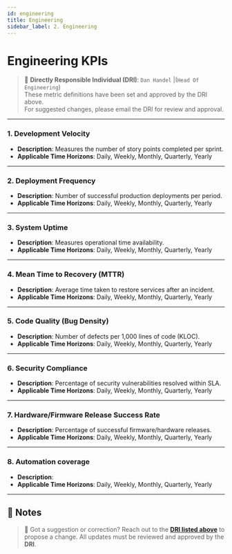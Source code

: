 ```yaml
---
id: engineering
title: Engineering
sidebar_label: 2. Engineering
---
```


# Engineering KPIs

> 📌 <span id="dri">**Directly Responsible Individual (DRI)**: `Dan Handel` |(`Head Of Engineering`)</span>  
> These metric definitions have been set and approved by the DRI above.  
> For suggested changes, please email the DRI for review and approval.

---

### 1. Development Velocity

- **Description**: Measures the number of story points completed per sprint.
- **Applicable Time Horizons**: Daily, Weekly, Monthly, Quarterly, Yearly

---

### 2. Deployment Frequency

- **Description**: Number of successful production deployments per period.
- **Applicable Time Horizons**: Daily, Weekly, Monthly, Quarterly, Yearly

---

### 3. System Uptime

- **Description**: Measures operational time availability.
- **Applicable Time Horizons**: Daily, Weekly, Monthly, Quarterly, Yearly

---

### 4. Mean Time to Recovery (MTTR)

- **Description**: Average time taken to restore services after an incident.
- **Applicable Time Horizons**: Daily, Weekly, Monthly, Quarterly, Yearly

---

### 5. Code Quality (Bug Density)

- **Description**: Number of defects per 1,000 lines of code (KLOC).
- **Applicable Time Horizons**: Daily, Weekly, Monthly, Quarterly, Yearly

---

### 6. Security Compliance

- **Description**: Percentage of security vulnerabilities resolved within SLA.
- **Applicable Time Horizons**: Daily, Weekly, Monthly, Quarterly, Yearly

---

### 7. Hardware/Firmware Release Success Rate

- **Description**: Percentage of successful firmware/hardware releases.
- **Applicable Time Horizons**: Daily, Weekly, Monthly, Quarterly, Yearly

---

### 8. Automation coverage

- **Description**:
- **Applicable Time Horizons**: Daily, Weekly, Monthly, Quarterly, Yearly

---

## 📝 Notes

> 🔄 Got a suggestion or correction? Reach out to the [**DRI listed above**](#dri) to propose a change. All updates must be reviewed and approved by the **DRI**.
